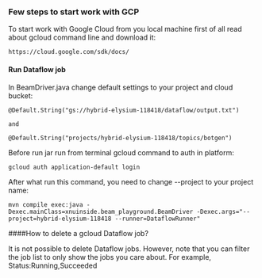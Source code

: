 ### Few steps to start work with GCP

To start work with Google Cloud from you local machine first 
of all read about gcloud command line and download it:

    https://cloud.google.com/sdk/docs/ 

#### Run Dataflow job
In BeamDriver.java change default settings to your project and cloud bucket:

    @Default.String("gs://hybrid-elysium-118418/dataflow/output.txt")
    
    and 
    
    @Default.String("projects/hybrid-elysium-118418/topics/botgen")

Before run jar run from terminal gcloud command to auth in platform:

    gcloud auth application-default login
    
After what run this command, you need to change --project to your project name:

    mvn compile exec:java -Dexec.mainClass=xnuinside.beam_playground.BeamDriver -Dexec.args="--project=hybrid-elysium-118418 --runner=DataflowRunner"


####How to delete a gcloud Dataflow job?

It is not possible to delete Dataflow jobs. However, note that 
you can filter the job list to only show the jobs you care about. 
For example, Status:Running,Succeeded
